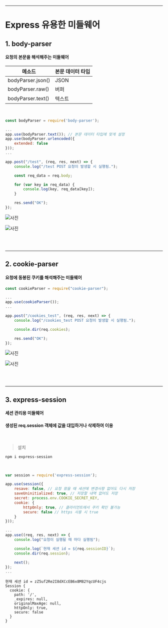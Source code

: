 ***
# Express 유용한 미들웨어

## 1. body-parser

#### 요청의 본문을 해석해주는 미들웨어

|메소드|본문 데이터 타입|
|---|---|
|bodyParser.json()|JSON|
|bodyParser.raw()|버퍼|
|bodyParser.text()|텍스트|

<br>

```javascript
const bodyParser = require('body-parser');

...
app.use(bodyParser.text()); // 본문 데이터 타입에 맞게 설정
app.use(bodyParser.urlencoded({
    extended: false
}));
...

app.post("/test", (req, res, next) => {
    console.log("/test POST 요청이 발생할 시 실행됨.");

    const req_data = req.body;

    for (var key in req_data) {
        console.log(key, req_data[key]);
    }

    res.send("OK");
});
```

![사진](https://media.discordapp.net/attachments/1196215613144703076/1198481282062094406/image.png?ex=65bf0fac&is=65ac9aac&hm=7f575e6705ce71e5248e9c215f142a0154d020ac0484fce6e047c88d11544565&=&format=webp&quality=lossless&width=1332&height=653)

![사진](https://media.discordapp.net/attachments/1196215613144703076/1198478268131725512/image.png?ex=65bf0cdd&is=65ac97dd&hm=ddc2fead8134186343ace1c07b072929eec50f825dc1b357d0a22a19741a141c&=&format=webp&quality=lossless&width=574&height=129)

<br><br>
***

## 2. cookie-parser

#### 요청에 동봉된 쿠키를 해석해주는 미들웨어

```javascript
const cookieParser = require("cookie-parser");

...
app.use(cookieParser());
...

app.post("/cookies_test", (req, res, next) => {
    console.log("/cookies_test POST 요청이 발생할 시 실행됨.");

    console.dir(req.cookies);

    res.send("OK");
});
```

![사진](https://media.discordapp.net/attachments/1196215613144703076/1198481462723358780/image.png?ex=65bf0fd7&is=65ac9ad7&hm=84b1b12b174778d75af5e03b32eaeffc7620764965d01f38a734424e92f7cc08&=&format=webp&quality=lossless&width=1299&height=653)

![사진](https://media.discordapp.net/attachments/1196215613144703076/1198481650351353896/image.png?ex=65bf1004&is=65ac9b04&hm=34d0adb2b255b9e97c004028ae15ef9642110a6e00e8ad2053e64af439383214&=&format=webp&quality=lossless&width=720&height=122)

<br><br>
***

## 3. express-session

#### 세션 관리용 미들웨어
#### 생성된 req.session 객체에 값을 대입하거나 삭제하여 이용

<br>

> 설치
```
npm i express-session
```

<br>

```javascript
var session = require('express-session');

app.use(session({
    resave: false, // 요청 왔을 때 세션에 변경사항 없어도 다시 저장
    saveUninitialized: true, // 저장할 내역 없어도 저장
    secret: process.env.COOKIE_SECRET_KEY,
    cookie: {
        httpOnly: true, // 클라이언트에서 쿠키 확인 불가능
        secure: false // https 사용 시 true
    }
}));

...
app.use((req, res, next) => {
    console.log("요청이 실행될 때 마다 실행됨");

    console.log(`현재 세션 id = ${req.sessionID}`);
    console.dir(req.session);

    next();
});
...
```

```
현재 세션 id = zZ5uf2Re2I8dXCcEB6x8M82YqcUF4cjs
Session {
  cookie: {
    path: '/',
    _expires: null,
    originalMaxAge: null,
    httpOnly: true,
    secure: false
  }
}
```